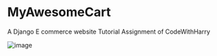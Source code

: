 # MyAwesomeCart
A Django E commerce website
Tutorial Assignment of CodeWithHarry

![image](https://user-images.githubusercontent.com/77625626/178144643-bfeaec65-7f70-45e7-9b55-d49cddfd5bae.png)
